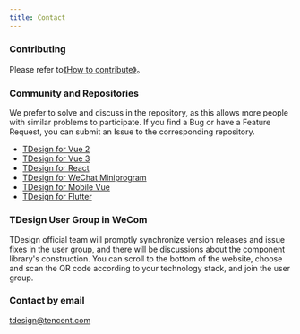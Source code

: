 ```yaml
---
title: Contact
---
```


### Contributing

Please refer to[《How to contribute》](/about/contributing)。

### Community and Repositories

We prefer to solve and discuss in the repository, as this allows more people with similar problems to participate. If you find a Bug or have a Feature Request, you can submit an Issue to the corresponding repository.

- [TDesign for Vue 2](https://github.com/Tencent/tdesign-vue)
- [TDesign for Vue 3](https://github.com/Tencent/tdesign-vue-next)
- [TDesign for React](https://github.com/Tencent/tdesign-react)
- [TDesign for WeChat Miniprogram](https://github.com/Tencent/tdesign-miniprogram)
- [TDesign for Mobile Vue](https://github.com/Tencent/tdesign-mobile-vue)
- [TDesign for Flutter](https://github.com/Tencent/tdesign-flutter)

### TDesign User Group in WeCom

TDesign official team will promptly synchronize version releases and issue fixes in the user group, and there will be discussions about the component library's construction. You can scroll to the bottom of the website, choose and scan the QR code according to your technology stack, and join the user group.

### Contact by email

[tdesign@tencent.com](mailto:tdesign@tencent.com)

